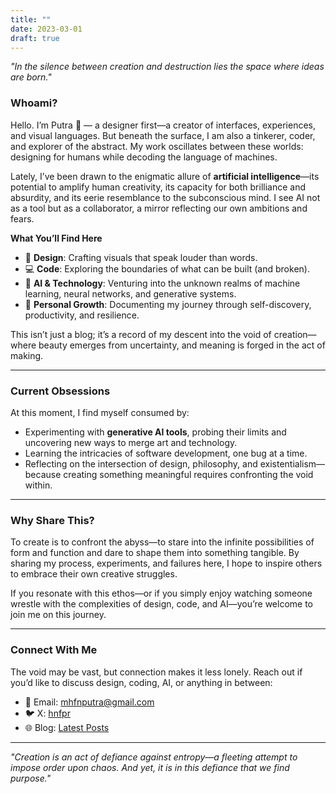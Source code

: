 ```yaml
---
title: ""
date: 2023-03-01
draft: true
---
```


*"In the silence between creation and destruction lies the space where ideas are born."*

### **Whoami?**

Hello. I’m Putra 👋 — a designer first—a creator of interfaces, experiences, and visual languages. But beneath the surface, I am also a tinkerer, coder, and explorer of the abstract. My work oscillates between these worlds: designing for humans while decoding the language of machines.

Lately, I’ve been drawn to the enigmatic allure of **artificial intelligence**—its potential to amplify human creativity, its capacity for both brilliance and absurdity, and its eerie resemblance to the subconscious mind. I see AI not as a tool but as a collaborator, a mirror reflecting our own ambitions and fears.

 **What You’ll Find Here**

- 🎨 **Design**: Crafting visuals that speak louder than words.
- 💻 **Code**: Exploring the boundaries of what can be built (and broken).
- 🤖 **AI & Technology**: Venturing into the unknown realms of machine learning, neural networks, and generative systems.
- 🌱 **Personal Growth**: Documenting my journey through self-discovery, productivity, and resilience.

This isn’t just a blog; it’s a record of my descent into the void of creation—where beauty emerges from uncertainty, and meaning is forged in the act of making.

---

### **Current Obsessions**

At this moment, I find myself consumed by:
- Experimenting with **generative AI tools**, probing their limits and uncovering new ways to merge art and technology.
- Learning the intricacies of software development, one bug at a time.
- Reflecting on the intersection of design, philosophy, and existentialism—because creating something meaningful requires confronting the void within.

---

### **Why Share This?**

To create is to confront the abyss—to stare into the infinite possibilities of form and function and dare to shape them into something tangible. By sharing my process, experiments, and failures here, I hope to inspire others to embrace their own creative struggles.

If you resonate with this ethos—or if you simply enjoy watching someone wrestle with the complexities of design, code, and AI—you’re welcome to join me on this journey.

---

### **Connect With Me**

The void may be vast, but connection makes it less lonely. Reach out if you’d like to discuss design, coding, AI, or anything in between:

- 📧 Email: [mhfnputra@gmail.com](mailto:mhfnputra@gmail.com)
- 🐦 X: [hnfpr](x.com/hnfpr)
- 🌐 Blog: [Latest Posts](/posts)

---

*"Creation is an act of defiance against entropy—a fleeting attempt to impose order upon chaos. And yet, it is in this defiance that we find purpose."*